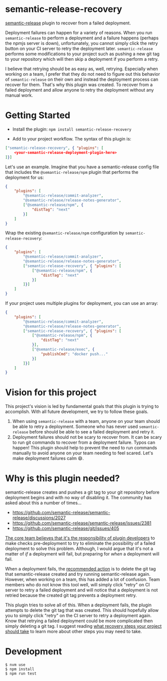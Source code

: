 # semantic-release-recovery

[semantic-release](https://github.com/semantic-release/semantic-release) plugin to recover from a failed deployment. 

Deployment failures can happen for a variety of reasons. When you run `semantic-release` to perform a deployment and a failure happens (perhaps the npmjs server is down), unfortunately, you cannot simply click the retry button on your CI server to retry the deployment later. `semantic-release` performs some modifications to your project such as pushing a new git tag to your repository which will then skip a deployment if you perform a retry. 

I believe that retrying should be as easy as, well, retrying. Especially when working on a team, I prefer that they do not need to figure out this behavior of `semantic-release` on their own and instead the deployment process can recover for them. That's why this plugin was created. To recover from a failed deployment and allow anyone to retry the deployment without any manual work. 

# Getting Started

* Install the plugin: `npm install semantic-release-recovery`

* Add to your project workflow. The syntax of this plugin is: 

```json
["semantic-release-recovery", { "plugins": [
    <your-semantic-release-deployment-plugin-here>
]}]
```

Let's use an example. Imagine that you have a semantic-release config file that includes the `@semantic-release/npm` plugin that performs the deployment for us: 

```json
{
    "plugins": [
        "@semantic-release/commit-analyzer",
        "@semantic-release/release-notes-generator",        
        ["@semantic-release/npm", {
            "distTag": "next"
        }]        
    ]
}
```

Wrap the existing `@semantic-release/npm` configuration by `semantic-release-recovery`: 

```json
{
    "plugins": [
        "@semantic-release/commit-analyzer",
        "@semantic-release/release-notes-generator",        
        ["semantic-release-recovery", { "plugins": [
            ["@semantic-release/npm", {
                "distTag": "next"
            }]   
        ]}]  
    ]
}
```

If your project uses multiple plugins for deployment, you can use an array: 

```json
{
    "plugins": [
        "@semantic-release/commit-analyzer",
        "@semantic-release/release-notes-generator",        
        ["semantic-release-recovery", { "plugins": [
            ["@semantic-release/npm", {
                "distTag": "next"
            }],
            ["@semantic-release/exec", {
                "publishCmd": "docker push..."
            }]   
        ]}]  
    ]
}
```

# Vision for this project

This project's vision is led by fundamental goals that this plugin is trying to accomplish. With all future development, we try to follow these goals. 

1. When using `semantic-release` with a team, anyone on your team should be able to retry a deployment. Someone who has never used `semantic-release` before should be able to see a failed deployment and retry it. 
2. Deployment failures should not be scary to recover from. It can be scary to run git commands to recover from a deployment failure. Typos can happen! This plugin should help to prevent the need to run commands manually to avoid anyone on your team needing to feel scared. Let's make deployment failures calm 😄. 

# Why is this plugin needed? 

semantic-release creates and pushes a git tag to your git repository before deployment begins and with no way of disabling it. The community has asked about this a number of times...
* https://github.com/semantic-release/semantic-release/discussions/2027
* https://github.com/semantic-release/semantic-release/issues/2381
* https://github.com/semantic-release/git/issues/405

[The core team believes that it's the responsibility of plugin developers](https://github.com/semantic-release/semantic-release/discussions/2027) to make checks pre-deployment to try to eliminate the possibility of a failed deployment to solve this problem. Although, I would argue that it's not a matter of *if* a deployment will fail, but preparing for *when* a deployment will fail. 

When a deployment fails, the [recommended action](https://github.com/semantic-release/semantic-release/discussions/2027) is to delete the git tag that semantic-release created and try running semantic-release again. However, when working on a team, this has added a lot of confusion. Team members who do not know this tool well, will simply click "retry" on CI server to retry a failed deployment and will notice that a deployment is not retried because the created git tag prevents a deployment retry. 

This plugin tries to solve all of this. When a deployment fails, the plugin attempts to delete the git tag that was created. This should hopefully allow you to simply click "retry" on the CI server to retry a deployment again. Know that retrying a failed deployment could be more complicated then simply deleting a git tag. I suggest reading [what recovery steps your project should take](#what-recovery-steps-should-my-project-take) to learn more about other steps you may need to take. 

# Development 

```
$ nvm use 
$ npm install 
$ npm run test 
```


